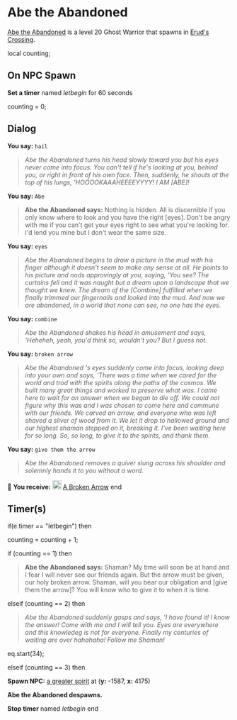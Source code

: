 # Abe the Abandoned



[Abe the Abandoned](/npc/98050) is a level 20 Ghost Warrior that spawns in [Erud's Crossing](/zone/98).

local counting;



## On NPC Spawn

**Set a timer** named *letbegin* for 60 seconds

counting = 0;


## Dialog

**You say:** `hail`



>*Abe the Abandoned turns his head slowly toward you but his eyes never come into focus. You can't tell if he's looking at you, behind you, or right in front of his own face. Then, suddenly, he shouts at the top of his lungs, 'HOOOOKAAAHEEEEYYYY! I AM [ABE]!*

**You say:** `Abe`



>**Abe the Abandoned says:** Nothing is hidden. All is discernible if you only know where to look and you have the right [eyes]. Don't be angry with me if you can't get your eyes right to see what you're looking for. I'd lend you mine but I don't wear the same size.

**You say:** `eyes`



>*Abe the Abandoned begins to draw a picture in the mud with his finger although it doesn't seem to make any sense at all. He points to his picture and nods approvingly at you, saying, 'You see? The curtains fell and it was naught but a dream upon a landscape that we thought we knew. The dream of the [Combine] fulfilled when we finally trimmed our fingernails and looked into the mud. And now we are abandoned, in a world that none can see, no one has the eyes.*

**You say:** `combine`



>*Abe the Abandoned shakes his head in amusement and says, 'Heheheh, yeah, you'd think so, wouldn't you? But I guess not.*

**You say:** `broken arrow`



>*Abe the Abandoned 's eyes suddenly come into focus, looking deep into your own and says, 'There was a time when we cared for the world and trod with the spirits along the paths of the cosmos. We built many great things and worked to preserve what was. I came here to wait for an answer when we began to die off. We could not figure why this was and I was chosen to come here and commune with our friends. We carved an arrow, and everyone who was left shaved a sliver of wood from it. We let it drop to hallowed ground and our highest shaman stepped on it, breaking it. I've been waiting here for so long. So, so long, to give it to the spirits, and thank them.*

**You say:** `give them the arrow`



>*Abe the Abandoned removes a quiver slung across his shoulder and solemnly hands it to you without a word.*


 &#127873; **You receive:**  <img style="background:url(/static/icons/blank_slot.gif);width:20px;height:20px;" src="/static/icons/item_1039.png" alt="" /> <a
                                href="/item/1680" data-url="1680" class="tooltip-link link">A Broken Arrow</a>
end



## Timer(s)

if(e.timer == "letbegin") then


counting = counting + 1;



if (counting == 1) then


>**Abe the Abandoned says:** Shaman? My time will soon be at hand and I fear I will never see our friends again. But the arrow must be given, our holy broken arrow. Shaman, will you bear our obligation and [give them the arrow]? You will know who to give it to when it is time.

elseif (counting == 2) then


>*Abe the Abandoned suddenly gasps and says, 'I have found it! I know the answer! Come with me and I will tell you. Eyes are everywhere and this knowledeg is not for everyone. Finally my centuries of waiting are over hahahaha! Follow me Shaman!*  


eq.start(34);

elseif (counting == 3) then


**Spawn NPC:**  [a greater spirit](/npc/98052) at (**y:** -1587, **x:** 4175)


**Abe the Abandoned despawns.**


**Stop timer** named *letbegin*
end

